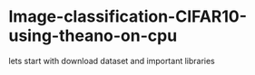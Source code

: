 # Image-classification-CIFAR10-using-theano-on-cpu

lets start with download dataset and important libraries
